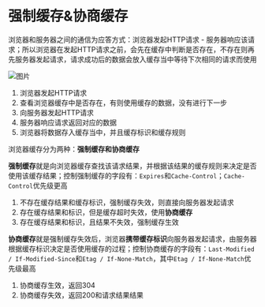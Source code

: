 # 强制缓存&协商缓存

浏览器和服务器之间的通信为应答方式：浏览器发起HTTP请求 - 服务器响应该请求；所以浏览器在发起HTTP请求之前，会先在缓存中判断是否存在，不存在则再先服务器发起请求，请求成功后的数据会放入缓存当中等待下次相同的请求而使用

![图片](https://p3-juejin.byteimg.com/tos-cn-i-k3u1fbpfcp/487144abaada4b9a8b34bc9375191ec7~tplv-k3u1fbpfcp-zoom-in-crop-mark:4536:0:0:0.awebp)

1. 浏览器发起HTTP请求
2. 查看浏览器缓存中是否存在，有则使用缓存的数据，没有进行下一步
3. 向服务器发起HTTP请求
4. 服务器响应请求返回对应的数据
5. 浏览器将数据存入缓存当中，并且缓存标识和缓存规则

浏览器缓存分为两种：**强制缓存和协商缓存**

**强制缓存**就是向浏览器缓存查找该请求结果，并根据该结果的缓存规则来决定是否使用该缓存结果；控制强制缓存的字段有：`Expires`和`Cache-Control`；`Cache-Control`优先级更高

1. 不存在缓存结果和缓存标识，强制缓存失效，则直接向服务器发起请求
2. 存在缓存结果和标识，但是缓存超时失效，使用**协商缓存**
3. 存在缓存结果和标识，且结果不失效，强制缓存生效

**协商缓存**就是强制缓存失效后，浏览器**携带缓存标识**向服务器发起请求，由服务器根据缓存标识决定是否使用缓存的过程；控制协商缓存的字段有：`Last-Modified / If-Modified-Since`和`Etag / If-None-Match`，其中`Etag / If-None-Match`优先级最高

1. 协商缓存生效，返回304
2. 协商缓存失效，返回200和请求结果结果